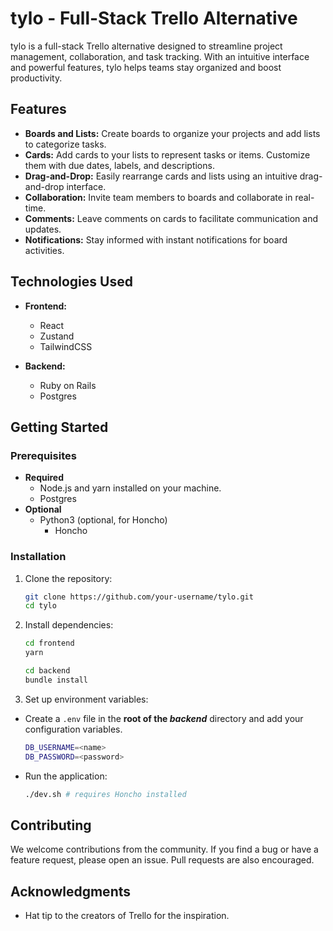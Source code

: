# tylo - Full-Stack Trello Alternative

tylo is a full-stack Trello alternative designed to streamline project management, collaboration, and task tracking. With an intuitive interface and powerful features, tylo helps teams stay organized and boost productivity.

## Features

- **Boards and Lists:** Create boards to organize your projects and add lists to categorize tasks.
- **Cards:** Add cards to your lists to represent tasks or items. Customize them with due dates, labels, and descriptions.
- **Drag-and-Drop:** Easily rearrange cards and lists using an intuitive drag-and-drop interface.
- **Collaboration:** Invite team members to boards and collaborate in real-time.
- **Comments:** Leave comments on cards to facilitate communication and updates.
- **Notifications:** Stay informed with instant notifications for board activities.

## Technologies Used

- **Frontend:**

  - React
  - Zustand
  - TailwindCSS

- **Backend:**
  - Ruby on Rails
  - Postgres

## Getting Started

### Prerequisites

- **Required**
  - Node.js and yarn installed on your machine.
  - Postgres
- **Optional**
  - Python3 (optional, for Honcho)
    - Honcho

### Installation

1. Clone the repository:

   ```bash
   git clone https://github.com/your-username/tylo.git
   cd tylo
   ```

2. Install dependencies:
   ```bash
   cd frontend
   yarn
   ```
   ```bash
   cd backend
   bundle install
   ```
3. Set up environment variables:

- Create a `.env` file in the **root of the _backend_** directory and add your configuration variables.
  ```bash
  DB_USERNAME=<name>
  DB_PASSWORD=<password>
  ```
- Run the application:
  ```bash
  ./dev.sh # requires Honcho installed
  ```

## Contributing

We welcome contributions from the community. If you find a bug or have a feature request, please open an issue. Pull requests are also encouraged.

## Acknowledgments

- Hat tip to the creators of Trello for the inspiration.
